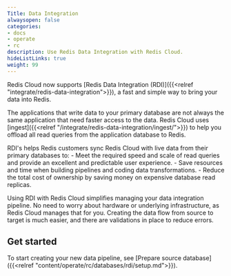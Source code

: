 ```yaml
---
Title: Data Integration
alwaysopen: false
categories:
- docs
- operate
- rc
description: Use Redis Data Integration with Redis Cloud.
hideListLinks: true
weight: 99
---
```


Redis Cloud now supports [Redis Data Integration (RDI)]({{<relref "integrate/redis-data-integration">}}), a fast and simple way to bring your data into Redis.

The applications that write data to your primary database are not always the same application that need faster access to the data. Redis Cloud uses [ingest]({{<relref "/integrate/redis-data-integration/ingest/">}}) to help you offload all read queries from the application database to Redis.

RDI's helps Redis customers sync Redis Cloud with live data from their primary databases to:
    - Meet the required speed and scale of read queries and provide an excellent and predictable user experience.
    - Save resources and time when building pipelines and coding data transformations.
    - Reduce the total cost of ownership by saving money on expensive database read replicas.

Using RDI with Redis Cloud simplifies managing your data integration pipeline. No need to worry about hardware or underlying infrastructure, as Redis Cloud manages that for you. Creating the data flow from source to target is much easier, and there are validations in place to reduce errors.

## Get started

To start creating your new data pipeline, see [Prepare source database]({{<relref "content/operate/rc/databases/rdi/setup.md">}}).

